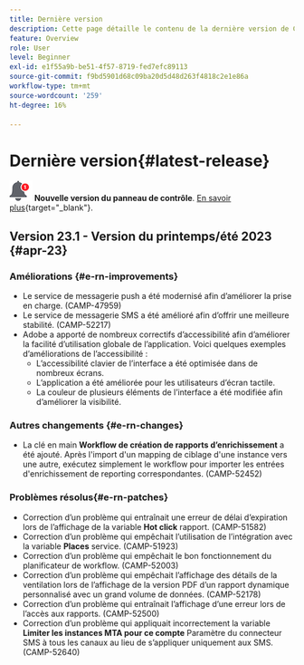 ```yaml
---
title: Dernière version
description: Cette page détaille le contenu de la dernière version de Campaign Standard
feature: Overview
role: User
level: Beginner
exl-id: e1f55a9b-be51-4f57-8719-fed7efc89113
source-git-commit: f9bd5901d68c09ba20d5d48d263f4818c2e1e86a
workflow-type: tm+mt
source-wordcount: '259'
ht-degree: 16%

---
```



# Dernière version{#latest-release}

![Panneau de contrôle](assets/do-not-localize/cp-icon.png) **Nouvelle version du panneau de contrôle**. [En savoir plus](https://experienceleague.adobe.com/docs/control-panel/using/release-notes.html?lang=fr){target="_blank"}.

## Version 23.1 - Version du printemps/été 2023 {#apr-23}

### Améliorations {#e-rn-improvements}

* Le service de messagerie push a été modernisé afin d’améliorer la prise en charge. (CAMP-47959)
* Le service de messagerie SMS a été amélioré afin d’offrir une meilleure stabilité. (CAMP-52217)
* Adobe a apporté de nombreux correctifs d’accessibilité afin d’améliorer la facilité d’utilisation globale de l’application. Voici quelques exemples d’améliorations de l’accessibilité :
   * L’accessibilité clavier de l’interface a été optimisée dans de nombreux écrans.
   * L’application a été améliorée pour les utilisateurs d’écran tactile.
   * La couleur de plusieurs éléments de l’interface a été modifiée afin d’améliorer la visibilité.

### Autres changements  {#e-rn-changes}

* La clé en main **Workflow de création de rapports d’enrichissement** a été ajouté. Après l&#39;import d&#39;un mapping de ciblage d&#39;une instance vers une autre, exécutez simplement le workflow pour importer les entrées d&#39;enrichissement de reporting correspondantes. (CAMP-52452)

### Problèmes résolus{#e-rn-patches}

* Correction d’un problème qui entraînait une erreur de délai d’expiration lors de l’affichage de la variable **Hot click** rapport. (CAMP-51582)
* Correction d’un problème qui empêchait l’utilisation de l’intégration avec la variable **Places** service. (CAMP-51923)
* Correction d’un problème qui empêchait le bon fonctionnement du planificateur de workflow. (CAMP-52003)
* Correction d’un problème qui empêchait l’affichage des détails de la ventilation lors de l’affichage de la version PDF d’un rapport dynamique personnalisé avec un grand volume de données. (CAMP-52178)
* Correction d’un problème qui entraînait l’affichage d’une erreur lors de l’accès aux rapports. (CAMP-52500)
* Correction d’un problème qui appliquait incorrectement la variable **Limiter les instances MTA pour ce compte** Paramètre du connecteur SMS à tous les canaux au lieu de s’appliquer uniquement aux SMS. (CAMP-52640)
